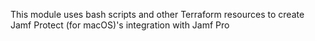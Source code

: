 This module uses bash scripts and other Terraform resources to create Jamf Protect (for macOS)'s integration with Jamf Pro
